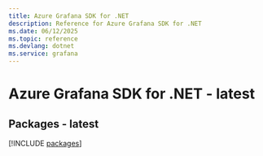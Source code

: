 ```yaml
---
title: Azure Grafana SDK for .NET
description: Reference for Azure Grafana SDK for .NET
ms.date: 06/12/2025
ms.topic: reference
ms.devlang: dotnet
ms.service: grafana
---
```

# Azure Grafana SDK for .NET - latest
## Packages - latest
[!INCLUDE [packages](grafana-index.md)]